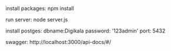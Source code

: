 install packages:
npm install

run server:
node server.js

install postges:
dbname:Digikala
password: '123admin'
port: 5432

swagger:
http://localhost:3000/api-docs/#/

